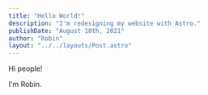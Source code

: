 ```yaml
---
title: "Hello World!"
description: "I'm redesigning my website with Astro."
publishDate: "August 18th, 2021"
author: "Robin"
layout: "../../layouts/Post.astro"
---
```


Hi people!

I'm Robin.

